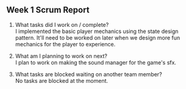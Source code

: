## Week 1 Scrum Report

1) What tasks did I work on / complete?<br>
I implemented the basic player mechanics using the state design pattern. It'll need to be worked on later when we design more fun mechanics for the player to experience.

2) What am I planning to work on next?<br>
I plan to work on making the sound manager for the game's sfx.

3) What tasks are blocked waiting on another team member?<br>
No tasks are blocked at the moment.
